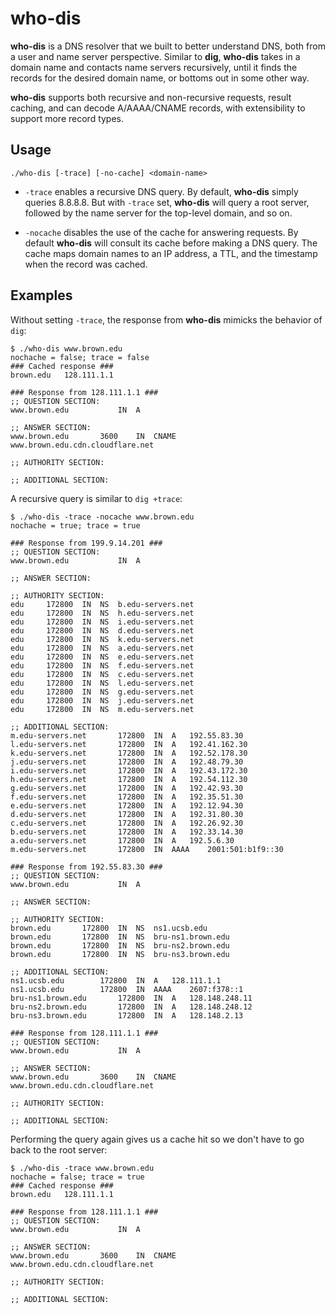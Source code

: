 # who-dis

**who-dis** is a DNS resolver that we built to better understand DNS, both from a user and name server perspective. Similar to **dig**, **who-dis** takes in a domain name and contacts name servers recursively, until it finds the records for the desired domain name, or bottoms out in some other way.

**who-dis** supports both recursive and non-recursive requests, result caching, and can decode A/AAAA/CNAME records, with extensibility to support more record types.

## Usage

```
./who-dis [-trace] [-no-cache] <domain-name>
```

- `-trace` enables a recursive DNS query. By default, **who-dis** simply queries 8.8.8.8. But with `-trace` set, **who-dis** will query a root server, followed by the name server for the top-level domain, and so on.

- `-nocache` disables the use of the cache for answering requests. By default **who-dis** will consult its cache before making a DNS query. The cache maps domain names to an IP address, a TTL, and the timestamp when the record was cached.

## Examples

Without setting `-trace`, the response from **who-dis** mimicks the behavior of `dig`:

```
$ ./who-dis www.brown.edu
nochache = false; trace = false
### Cached response ###
brown.edu	128.111.1.1

### Response from 128.111.1.1 ###
;; QUESTION SECTION:
www.brown.edu			IN	A

;; ANSWER SECTION:
www.brown.edu		3600	IN	CNAME	www.brown.edu.cdn.cloudflare.net

;; AUTHORITY SECTION:

;; ADDITIONAL SECTION:
```

A recursive query is similar to `dig +trace`:
```
$ ./who-dis -trace -nocache www.brown.edu
nochache = true; trace = true

### Response from 199.9.14.201 ###
;; QUESTION SECTION:
www.brown.edu			IN	A

;; ANSWER SECTION:

;; AUTHORITY SECTION:
edu		172800	IN	NS	b.edu-servers.net
edu		172800	IN	NS	h.edu-servers.net
edu		172800	IN	NS	i.edu-servers.net
edu		172800	IN	NS	d.edu-servers.net
edu		172800	IN	NS	k.edu-servers.net
edu		172800	IN	NS	a.edu-servers.net
edu		172800	IN	NS	e.edu-servers.net
edu		172800	IN	NS	f.edu-servers.net
edu		172800	IN	NS	c.edu-servers.net
edu		172800	IN	NS	l.edu-servers.net
edu		172800	IN	NS	g.edu-servers.net
edu		172800	IN	NS	j.edu-servers.net
edu		172800	IN	NS	m.edu-servers.net

;; ADDITIONAL SECTION:
m.edu-servers.net		172800	IN	A	192.55.83.30
l.edu-servers.net		172800	IN	A	192.41.162.30
k.edu-servers.net		172800	IN	A	192.52.178.30
j.edu-servers.net		172800	IN	A	192.48.79.30
i.edu-servers.net		172800	IN	A	192.43.172.30
h.edu-servers.net		172800	IN	A	192.54.112.30
g.edu-servers.net		172800	IN	A	192.42.93.30
f.edu-servers.net		172800	IN	A	192.35.51.30
e.edu-servers.net		172800	IN	A	192.12.94.30
d.edu-servers.net		172800	IN	A	192.31.80.30
c.edu-servers.net		172800	IN	A	192.26.92.30
b.edu-servers.net		172800	IN	A	192.33.14.30
a.edu-servers.net		172800	IN	A	192.5.6.30
m.edu-servers.net		172800	IN	AAAA	2001:501:b1f9::30

### Response from 192.55.83.30 ###
;; QUESTION SECTION:
www.brown.edu			IN	A

;; ANSWER SECTION:

;; AUTHORITY SECTION:
brown.edu		172800	IN	NS	ns1.ucsb.edu
brown.edu		172800	IN	NS	bru-ns1.brown.edu
brown.edu		172800	IN	NS	bru-ns2.brown.edu
brown.edu		172800	IN	NS	bru-ns3.brown.edu

;; ADDITIONAL SECTION:
ns1.ucsb.edu		172800	IN	A	128.111.1.1
ns1.ucsb.edu		172800	IN	AAAA	2607:f378::1
bru-ns1.brown.edu		172800	IN	A	128.148.248.11
bru-ns2.brown.edu		172800	IN	A	128.148.248.12
bru-ns3.brown.edu		172800	IN	A	128.148.2.13

### Response from 128.111.1.1 ###
;; QUESTION SECTION:
www.brown.edu			IN	A

;; ANSWER SECTION:
www.brown.edu		3600	IN	CNAME	www.brown.edu.cdn.cloudflare.net

;; AUTHORITY SECTION:

;; ADDITIONAL SECTION:
```

Performing the query again gives us a cache hit so we don't have to go back to the root server:

```
$ ./who-dis -trace www.brown.edu
nochache = false; trace = true
### Cached response ###
brown.edu	128.111.1.1

### Response from 128.111.1.1 ###
;; QUESTION SECTION:
www.brown.edu			IN	A

;; ANSWER SECTION:
www.brown.edu		3600	IN	CNAME	www.brown.edu.cdn.cloudflare.net

;; AUTHORITY SECTION:

;; ADDITIONAL SECTION:
```
